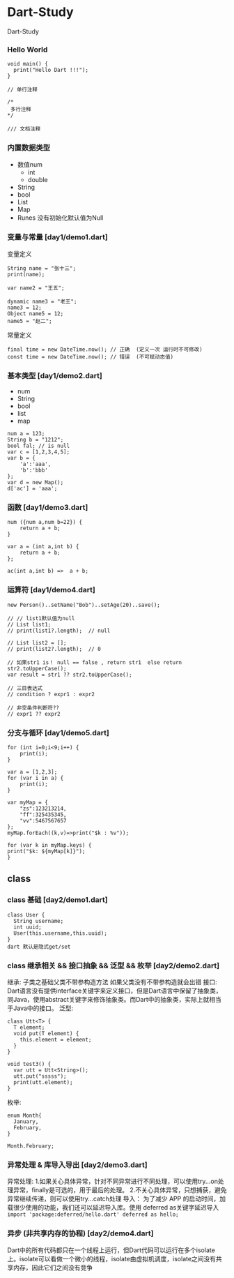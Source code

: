 # Dart-Study
Dart-Study

### Hello World
```
void main() {
  print("Hello Dart !!!");
}

// 单行注释

/*
 多行注释
*/

/// 文档注释
```

### 内置数据类型
- 数值num
    - int
    - double
- String
- bool
- List
- Map
- Runes
没有初始化默认值为Null

### 变量与常量 [day1/demo1.dart]
变量定义
```
String name = "张十三";
print(name);

var name2 = "王五";

dynamic name3 = "老王";
name3 = 12;
Object name5 = 12;
name5 = "赵二";
```
常量定义
```
final time = new DateTime.now(); // 正确  (定义一次 运行时不可修改)
const time = new DateTime.now(); // 错误  (不可赋动态值)
```

### 基本类型 [day1/demo2.dart]
- num
- String
- bool
- list
- map 
```
num a = 123;
String b = "1212";
bool fal; // is null 
var c = [1,2,3,4,5];
var b = {
    'a':'aaa',
    'b':'bbb'
};
var d = new Map();
d['ac'] = 'aaa';
```
### 函数 [day1/demo3.dart]
```
num ({num a,num b=22}) {
    return a + b;
}

var a = (int a,int b) {
    return a + b;
};

ac(int a,int b) =>  a + b;
```
### 运算符 [day1/demo4.dart]
``` 
new Person()..setName("Bob")..setAge(20)..save();

// // list1默认值为null
// List list1;
// print(list1?.length);  // null

// List list2 = [];
// print(list2?.length);  // 0

// 如果str1 is！ null == false , return str1  else return str2.toUpperCase();
var result = str1 ?? str2.toUpperCase();

// 三目表达式
// condition ? expr1 : expr2

// 非空条件判断符??
// expr1 ?? expr2
```

### 分支与循环 [day1/demo5.dart]
```
for (int i=0;i<9;i++) {
    print(i);
}

var a = [1,2,3];
for (var i in a) {
    print(i);
}

var myMap = {
    "zs":123213214,
    "ff":325435345,
    "vv":5467567657
};
myMap.forEach((k,v)=>print("$k : %v"));

for (var k in myMap.keys) {
print("$k: ${myMap[k]}");
}
```
## class
### class 基础 [day2/demo1.dart]
```
class User {
  String username;
  int uuid;
  User(this.username,this.uuid);
}
dart 默认是隐式get/set
```
### class 继承相关 && 接口抽象 && 泛型 && 枚举 [day2/demo2.dart]
继承:
子类之基础父类不带参构造方法
如果父类没有不带参构造就会出错
接口:
Dart语言没有提供interface关键字来定义接口，但是Dart语言中保留了抽象类，同Java，使用abstract关键字来修饰抽象类。而Dart中的抽象类，实际上就相当于Java中的接口。
泛型:
```
class Utt<T> {
  T element;
  void put(T element) {
    this.element = element;
  }
}

void test3() {
  var utt = Utt<String>();
  utt.put("sssss");
  print(utt.element);
}
```
枚举:
```
enum Month{
  January,
  February,
}

Month.February;
```
### 异常处理 & 库导入导出 [day2/demo3.dart]
异常处理:
1.如果关心具体异常，针对不同异常进行不同处理，可以使用try...on处理异常，finally是可选的，用于最后的处理。
2.不关心具体异常，只想捕获，避免异常继续传递，则可以使用try...catch处理
导入：
为了减少 APP 的启动时间，加载很少使用的功能，我们还可以延迟导入库。使用 deferred as关键字延迟导入
`import 'package:deferred/hello.dart' deferred as hello;`

### 异步  (非共享内存的协程) [day2/demo4.dart]
Dart中的所有代码都只在一个线程上运行，但Dart代码可以运行在多个isolate上。isolate可以看做一个微小的线程，isolate由虚拟机调度，isolate之间没有共享内存，因此它们之间没有竞争
